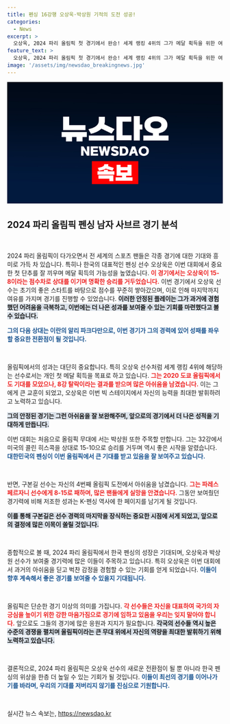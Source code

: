 ```yaml
---
title: 펜싱 16강행 오상욱·박상원 기적의 도전 성공!
categories:
  - News
excerpt: >
  오상욱, 2024 파리 올림픽 첫 경기에서 완승! 세계 랭킹 4위의 그가 메달 획득을 위한 여정을 시작하며 16강에 진출했다. 과거의 아쉬움을 뒤로하고 대회에서 어떤 성과를 낼지 주목된다!
feature_text: >
  오상욱, 2024 파리 올림픽 첫 경기에서 완승! 세계 랭킹 4위의 그가 메달 획득을 위한 여정을 시작하며 16강에 진출했다. 과거의 아쉬움을 뒤로하고 대회에서 어떤 성과를 낼지 주목된다!
image: '/assets/img/newsdao_breakingnews.jpg'
---
```


<p><img src="/assets/img/newsdao_breakingnews.jpg" alt="pcversion 속보" /></p>

<h2 data-ke-size="size26">2024 파리 올림픽 펜싱 남자 사브르 경기 분석</h2>

<p data-ke-size="size16">&nbsp;</p>

<p>2024 파리 올림픽이 다가오면서 전 세계의 스포츠 팬들은 각종 경기에 대한 기대와 흥미로 가득 차 있습니다. 특히나 한국의 대표적인 펜싱 선수 오상욱은 이번 대회에서 중요한 첫 단추를 잘 끼우며 메달 획득의 가능성을 높였습니다. <b><span style="color: #ee2323;">이 경기에서는 오상욱이 15-8이라는 점수차로 상대를 이기며 명확한 승리를 거두었습니다.</span></b> 이번 경기에서 오상욱 선수는 초기의 좋은 스타트를 바탕으로 점수를 꾸준히 쌓아갔으며, 이로 인해 마지막까지 여유를 가지며 경기를 진행할 수 있었습니다. <b><span style="background-color: #21538527;">이러한 안정된 플레이는 그가 과거에 경험했던 어려움을 극복하고, 이번에는 더 나은 성과를 보여줄 수 있는 기회를 마련했다고 볼 수 있습니다.</span></b> </p>

<p><b><span style="color: #1a5490;">그의 다음 상대는 이란의 알리 파크다만으로, 이번 경기가 그의 경력에 있어 성패를 좌우할 중요한 전환점이 될 것입니다.</span></b></p>

<p data-ke-size="size16">&nbsp;</p>

<p>올림픽에서의 성과는 대단히 중요합니다. 특히 오상욱 선수처럼 세계 랭킹 4위에 해당하는 선수로서는 개인 첫 메달 획득을 목표로 하고 있습니다. <b><span style="color: #ee2323;">그는 2020 도쿄 올림픽에서도 기대를 모았으나, 8강 탈락이라는 결과를 받으며 많은 아쉬움을 남겼습니다.</span></b> 이는 그에게 큰 교훈이 되었고, 오상욱은 이번 빅 스테이지에서 자신의 능력을 최대한 발휘하려고 노력하고 있습니다. </p>

<p><b><span style="background-color: #21538527;">그의 안정된 경기는 그런 아쉬움을 잘 보완해주며, 앞으로의 경기에서 더 나은 성적을 기대하게 만듭니다.</span></b> </p>

<p>이번 대회는 처음으로 올림픽 무대에 서는 박상원 또한 주목할 만합니다. 그는 32강에서 미국의 콜린 히스콕을 상대로 15-10으로 승리를 거두며 역시 좋은 시작을 알렸습니다. <b><span style="color: #1a5490;">대한민국의 펜싱이 이번 올림픽에서 큰 기대를 받고 있음을 잘 보여주고 있습니다.</span></b> </p>

<p data-ke-size="size16">&nbsp;</p>

<p>반면, 구본길 선수는 자신의 4번째 올림픽 도전에서 아쉬움을 남겼습니다. <b><span style="color: #ee2323;">그는 파레스 페르자니 선수에게 8-15로 패하며, 많은 팬들에게 실망을 안겼습니다.</span></b> 그동안 보여줬던 경기력에 비해 저조한 성과는 K-펜싱 역사에 한 페이지를 남기게 될 것입니다. </p>

<p><b><span style="background-color: #21538527;">이를 통해 구본길은 선수 경력의 마지막을 장식하는 중요한 시점에 서게 되었고, 앞으로의 결정에 많은 이목이 쏠릴 것입니다.</span></b> </p>

<p data-ke-size="size16">&nbsp;</p>

<p>종합적으로 볼 때, 2024 파리 올림픽에서 한국 펜싱의 성장은 기대되며, 오상욱과 박상원 선수가 보여줄 경기력에 많은 이들이 주목하고 있습니다. 특히 오상욱은 이번 대회에서 과거의 아쉬움을 딛고 벅찬 감정을 경험할 수 있는 기회를 얻게 되었습니다. <b><span style="color: #1a5490;">이들이 향후 계속해서 좋은 경기를 보여줄 수 있을지 기대됩니다.</span></b> </p>

<p data-ke-size="size16">&nbsp;</p>

<p>올림픽은 단순한 경기 이상의 의미를 가집니다. <b><span style="color: #ee2323;">각 선수들은 자신을 대표하여 국가의 자긍심을 높이기 위한 강한 마음가짐으로 경기에 임하고 있음을 우리는 잊지 말아야 합니다.</span></b> 앞으로도 그들의 경기에 많은 응원과 지지가 필요합니다. <b><span style="background-color: #21538527;">각국의 선수들 역시 높은 수준의 경쟁을 펼치며 올림픽이라는 큰 무대 위에서 자신의 역량을 최대한 발휘하기 위해 노력하고 있습니다.</span></b> </p>

<p data-ke-size="size16">&nbsp;</p> 

<p>결론적으로, 2024 파리 올림픽은 오상욱 선수의 새로운 전환점이 될 뿐 아니라 한국 펜싱의 위상을 한층 더 높일 수 있는 기회가 될 것입니다. <b><span style="color: #1a5490;">이들이 최선의 경기를 이어나가기를 바라며, 우리의 기대를 저버리지 않기를 진심으로 기원합니다.</span></b> </p>

<p data-ke-size="size16">&nbsp;</p> 
실시간 뉴스 속보는, <a href="https://newsdao.kr" rel="dofollow">https://newsdao.kr</a>


